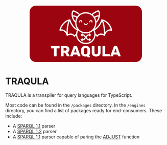 <p align="center">
    <img alt="TRAQULA logo" width="70%" style="border-radius: 20px" src="assets/white-on-red/logo-white-on-red-lettered-social.png">
</p>

# TRAQULA

TRAQULA is a transpiler for query languages for TypeScript.

Most code can be found in the `/packages` directory.
In the `/engines` directory, you can find a list of packages ready for end-consumers.
These include:
* A [SPARQL 1.1](https://www.w3.org/TR/sparql11-query/#grammar) parser
* A [SPARQL 1.2](https://www.w3.org/TR/sparql12-query/#grammar) parser
* A [SPARQL 1.1](https://www.w3.org/TR/sparql11-query/#grammar) parser capable of paring the [ADJUST](https://github.com/w3c/sparql-dev/blob/main/SEP/SEP-0002/sep-0002.md) function
